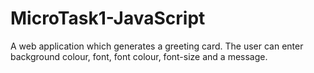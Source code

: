 # MicroTask1-JavaScript

A web application which generates a greeting card. The user can enter background colour, font, font colour, font-size and a message.
